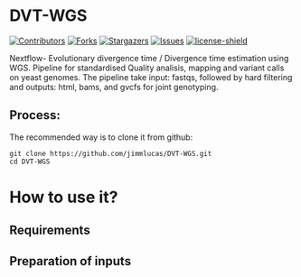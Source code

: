 # DVT-WGS
[![Contributors][contributors-shield]][contributors-url]
[![Forks][forks-shield]][forks-url]
[![Stargazers][stars-shield]][stars-url]
[![Issues][issues-shield]][issues-url]
[![license-shield]][license-url]

Nextflow- Evolutionary divergence time / Divergence time estimation using WGS.
Pipeline for standardised Quality analisis, mapping and variant calls on yeast genomes. The pipeline take input: fastqs, followed by hard filtering and outputs: html, bams, and gvcfs for joint genotyping.

## Process:

The recommended way is to clone it from github:
```
git clone https://github.com/jimmlucas/DVT-WGS.git
cd DVT-WGS
```



# How to use it?

## Requirements

## Preparation of inputs

[contributors-shield]: https://img.shields.io/github/contributors/jimmlucas/DVT-WGS.svg?style=for-the-badge

[contributors-url]: https://github.com/jimmlucas/DVT-WGS/graphs/contributors

[forks-shield]: https://img.shields.io/github/forks/jimmlucas/DVT-WGS.svg?style=for-the-badge
[forks-url]: https://github.com/jimmlucas/DVT-WGS/network/members

[stars-shield]: https://img.shields.io/github/stars/jimmlucas/DVT-WGS.svg?style=for-the-badge
[stars-url]: https://github.com/gjimmlucas/DVT-WGS/stargazers

[issues-shield]: https://img.shields.io/github/issues/jimmlucas/DVT-WGS.svg?style=for-the-badge
[issues-url]: https://github.com/jimmlucas/DVT-WGS/issues

[license-shield]: https://img.shields.io/github/license/jimmlucas/DVT-WGS.svg?style=for-the-badge
[license-url]: https://github.com/jimmlucas/DVT-WGS/blob/master/LICENSE.txt
